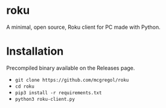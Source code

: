 # roku
A minimal, open source, Roku client for PC made with Python.

# Installation
Precompiled binary available on the Releases page.

- `git clone https://github.com/mcgregol/roku`
- `cd roku`
- `pip3 install -r requirements.txt`
- `python3 roku-client.py`
